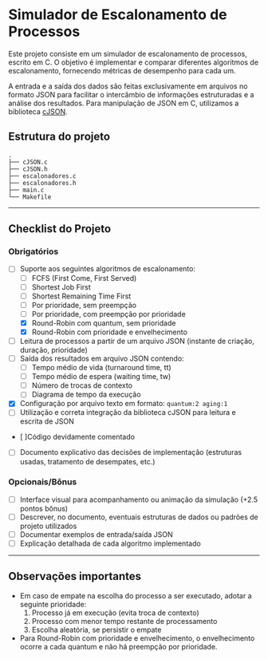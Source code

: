 # Simulador de Escalonamento de Processos

Este projeto consiste em um simulador de escalonamento de processos, escrito em C. O objetivo é implementar e comparar diferentes algoritmos de escalonamento, fornecendo métricas de desempenho para cada um.

A entrada e a saída dos dados são feitas exclusivamente em arquivos no formato JSON para facilitar o intercâmbio de informações estruturadas e a análise dos resultados. Para manipulação de JSON em C, utilizamos a biblioteca [cJSON](https://github.com/DaveGamble/cJSON).

## Estrutura do projeto
```mermaid
.
├── cJSON.c
├── cJSON.h
├── escalonadores.c
├── escalonadores.h
├── main.c
└── Makefile
```
---

## Checklist do Projeto

### Obrigatórios
- [ ] Suporte aos seguintes algoritmos de escalonamento:
    - [ ] FCFS (First Come, First Served)
    - [ ] Shortest Job First 
    - [ ] Shortest Remaining Time First 
    - [ ] Por prioridade, sem preempção 
    - [ ] Por prioridade, com preempção por prioridade 
    - [x] Round-Robin com quantum, sem prioridade 
    - [x] Round-Robin com prioridade e envelhecimento 
- [ ] Leitura de processos a partir de um arquivo JSON (instante de criação, duração, prioridade)
- [ ] Saída dos resultados em arquivo JSON contendo:
    - [ ] Tempo médio de vida (turnaround time, tt)
    - [ ] Tempo médio de espera (waiting time, tw)
    - [ ] Número de trocas de contexto 
    - [ ] Diagrama de tempo da execução
- [x] Configuração por arquivo texto em formato:
    ```quantum:2 aging:1```
- [ ] Utilização e correta integração da biblioteca cJSON para leitura e escrita de JSON 
- [ ]Código devidamente comentado 
- [ ] Documento explicativo das decisões de implementação (estruturas usadas, tratamento de desempates, etc.)

### Opcionais/Bônus
- [ ] Interface visual para acompanhamento ou animação da simulação (+2.5 pontos bônus)
- [ ] Descrever, no documento, eventuais estruturas de dados ou padrões de projeto utilizados 
- [ ] Documentar exemplos de entrada/saída JSON 
- [ ] Explicação detalhada de cada algoritmo implementado 

---

## Observações importantes
- Em caso de empate na escolha do processo a ser executado, adotar a seguinte prioridade:
    1. Processo já em execução (evita troca de contexto)
    2. Processo com menor tempo restante de processamento 
    3. Escolha aleatória, se persistir o empate
- Para Round-Robin com prioridade e envelhecimento, o envelhecimento ocorre a cada quantum e não há preempção por prioridade.
